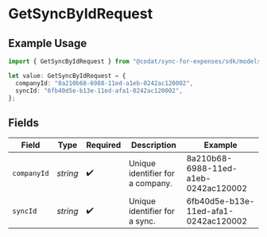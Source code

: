 # GetSyncByIdRequest

## Example Usage

```typescript
import { GetSyncByIdRequest } from "@codat/sync-for-expenses/sdk/models/operations";

let value: GetSyncByIdRequest = {
  companyId: "8a210b68-6988-11ed-a1eb-0242ac120002",
  syncId: "6fb40d5e-b13e-11ed-afa1-0242ac120002",
};
```

## Fields

| Field                                | Type                                 | Required                             | Description                          | Example                              |
| ------------------------------------ | ------------------------------------ | ------------------------------------ | ------------------------------------ | ------------------------------------ |
| `companyId`                          | *string*                             | :heavy_check_mark:                   | Unique identifier for a company.     | 8a210b68-6988-11ed-a1eb-0242ac120002 |
| `syncId`                             | *string*                             | :heavy_check_mark:                   | Unique identifier for a sync.        | 6fb40d5e-b13e-11ed-afa1-0242ac120002 |